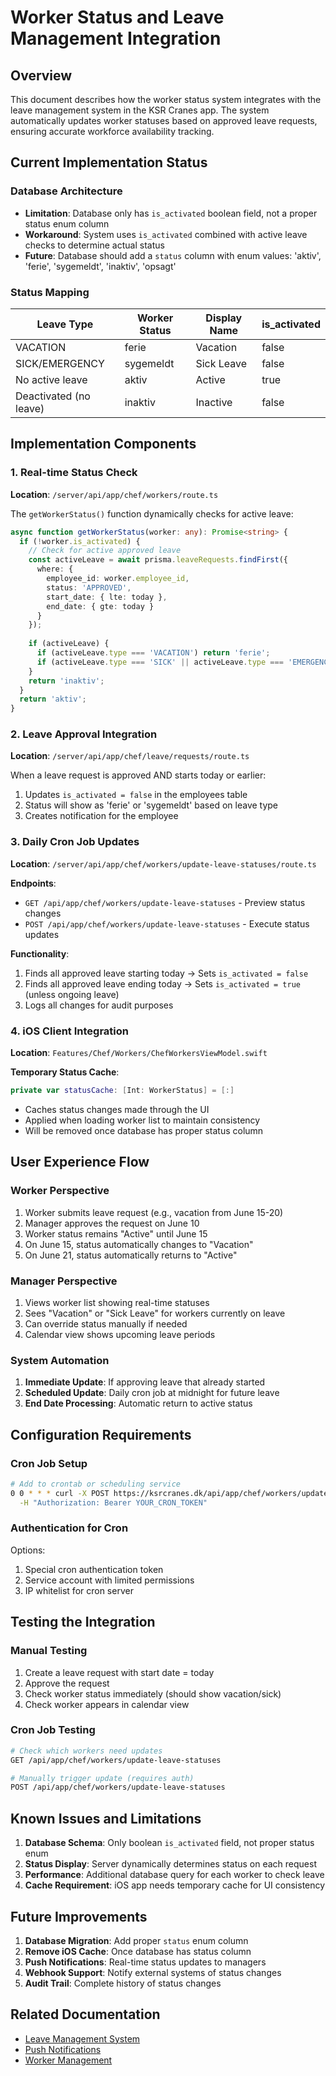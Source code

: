 # Worker Status and Leave Management Integration

## Overview

This document describes how the worker status system integrates with the leave management system in the KSR Cranes app. The system automatically updates worker statuses based on approved leave requests, ensuring accurate workforce availability tracking.

## Current Implementation Status

### Database Architecture
- **Limitation**: Database only has `is_activated` boolean field, not a proper status enum column
- **Workaround**: System uses `is_activated` combined with active leave checks to determine actual status
- **Future**: Database should add a `status` column with enum values: 'aktiv', 'ferie', 'sygemeldt', 'inaktiv', 'opsagt'

### Status Mapping

| Leave Type | Worker Status | Display Name | is_activated |
|------------|---------------|--------------|--------------|
| VACATION | ferie | Vacation | false |
| SICK/EMERGENCY | sygemeldt | Sick Leave | false |
| No active leave | aktiv | Active | true |
| Deactivated (no leave) | inaktiv | Inactive | false |

## Implementation Components

### 1. Real-time Status Check
**Location**: `/server/api/app/chef/workers/route.ts`

The `getWorkerStatus()` function dynamically checks for active leave:
```typescript
async function getWorkerStatus(worker: any): Promise<string> {
  if (!worker.is_activated) {
    // Check for active approved leave
    const activeLeave = await prisma.leaveRequests.findFirst({
      where: {
        employee_id: worker.employee_id,
        status: 'APPROVED',
        start_date: { lte: today },
        end_date: { gte: today }
      }
    });
    
    if (activeLeave) {
      if (activeLeave.type === 'VACATION') return 'ferie';
      if (activeLeave.type === 'SICK' || activeLeave.type === 'EMERGENCY') return 'sygemeldt';
    }
    return 'inaktiv';
  }
  return 'aktiv';
}
```

### 2. Leave Approval Integration
**Location**: `/server/api/app/chef/leave/requests/route.ts`

When a leave request is approved AND starts today or earlier:
1. Updates `is_activated = false` in the employees table
2. Status will show as 'ferie' or 'sygemeldt' based on leave type
3. Creates notification for the employee

### 3. Daily Cron Job Updates
**Location**: `/server/api/app/chef/workers/update-leave-statuses/route.ts`

**Endpoints**:
- `GET /api/app/chef/workers/update-leave-statuses` - Preview status changes
- `POST /api/app/chef/workers/update-leave-statuses` - Execute status updates

**Functionality**:
1. Finds all approved leave starting today → Sets `is_activated = false`
2. Finds all approved leave ending today → Sets `is_activated = true` (unless ongoing leave)
3. Logs all changes for audit purposes

### 4. iOS Client Integration
**Location**: `Features/Chef/Workers/ChefWorkersViewModel.swift`

**Temporary Status Cache**:
```swift
private var statusCache: [Int: WorkerStatus] = [:]
```
- Caches status changes made through the UI
- Applied when loading worker list to maintain consistency
- Will be removed once database has proper status column

## User Experience Flow

### Worker Perspective
1. Worker submits leave request (e.g., vacation from June 15-20)
2. Manager approves the request on June 10
3. Worker status remains "Active" until June 15
4. On June 15, status automatically changes to "Vacation"
5. On June 21, status automatically returns to "Active"

### Manager Perspective
1. Views worker list showing real-time statuses
2. Sees "Vacation" or "Sick Leave" for workers currently on leave
3. Can override status manually if needed
4. Calendar view shows upcoming leave periods

### System Automation
1. **Immediate Update**: If approving leave that already started
2. **Scheduled Update**: Daily cron job at midnight for future leave
3. **End Date Processing**: Automatic return to active status

## Configuration Requirements

### Cron Job Setup
```bash
# Add to crontab or scheduling service
0 0 * * * curl -X POST https://ksrcranes.dk/api/app/chef/workers/update-leave-statuses \
  -H "Authorization: Bearer YOUR_CRON_TOKEN"
```

### Authentication for Cron
Options:
1. Special cron authentication token
2. Service account with limited permissions
3. IP whitelist for cron server

## Testing the Integration

### Manual Testing
1. Create a leave request with start date = today
2. Approve the request
3. Check worker status immediately (should show vacation/sick)
4. Check worker appears in calendar view

### Cron Job Testing
```bash
# Check which workers need updates
GET /api/app/chef/workers/update-leave-statuses

# Manually trigger update (requires auth)
POST /api/app/chef/workers/update-leave-statuses
```

## Known Issues and Limitations

1. **Database Schema**: Only boolean `is_activated` field, not proper status enum
2. **Status Display**: Server dynamically determines status on each request
3. **Performance**: Additional database query for each worker to check leave
4. **Cache Requirement**: iOS app needs temporary cache for UI consistency

## Future Improvements

1. **Database Migration**: Add proper `status` enum column
2. **Remove iOS Cache**: Once database has status column
3. **Push Notifications**: Real-time status updates to managers
4. **Webhook Support**: Notify external systems of status changes
5. **Audit Trail**: Complete history of status changes

## Related Documentation

- [Leave Management System](LEAVE_MANAGEMENT_IMPLEMENTATION.md)
- [Push Notifications](PUSH_NOTIFICATIONS_DOCUMENTATION.md)
- [Worker Management](WORKER_MANAGEMENT_IMPLEMENTATION.md)